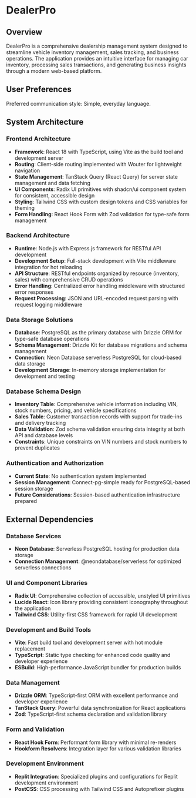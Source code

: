 # DealerPro

## Overview

DealerPro is a comprehensive dealership management system designed to streamline vehicle inventory management, sales tracking, and business operations. The application provides an intuitive interface for managing car inventory, processing sales transactions, and generating business insights through a modern web-based platform.

## User Preferences

Preferred communication style: Simple, everyday language.

## System Architecture

### Frontend Architecture
- **Framework**: React 18 with TypeScript, using Vite as the build tool and development server
- **Routing**: Client-side routing implemented with Wouter for lightweight navigation
- **State Management**: TanStack Query (React Query) for server state management and data fetching
- **UI Components**: Radix UI primitives with shadcn/ui component system for consistent, accessible design
- **Styling**: Tailwind CSS with custom design tokens and CSS variables for theming
- **Form Handling**: React Hook Form with Zod validation for type-safe form management

### Backend Architecture
- **Runtime**: Node.js with Express.js framework for RESTful API development
- **Development Setup**: Full-stack development with Vite middleware integration for hot reloading
- **API Structure**: RESTful endpoints organized by resource (inventory, sales) with comprehensive CRUD operations
- **Error Handling**: Centralized error handling middleware with structured error responses
- **Request Processing**: JSON and URL-encoded request parsing with request logging middleware

### Data Storage Solutions
- **Database**: PostgreSQL as the primary database with Drizzle ORM for type-safe database operations
- **Schema Management**: Drizzle Kit for database migrations and schema management
- **Connection**: Neon Database serverless PostgreSQL for cloud-based data storage
- **Development Storage**: In-memory storage implementation for development and testing

### Database Schema Design
- **Inventory Table**: Comprehensive vehicle information including VIN, stock numbers, pricing, and vehicle specifications
- **Sales Table**: Customer transaction records with support for trade-ins and delivery tracking
- **Data Validation**: Zod schema validation ensuring data integrity at both API and database levels
- **Constraints**: Unique constraints on VIN numbers and stock numbers to prevent duplicates

### Authentication and Authorization
- **Current State**: No authentication system implemented
- **Session Management**: Connect-pg-simple ready for PostgreSQL-based session storage
- **Future Considerations**: Session-based authentication infrastructure prepared

## External Dependencies

### Database Services
- **Neon Database**: Serverless PostgreSQL hosting for production data storage
- **Connection Management**: @neondatabase/serverless for optimized serverless connections

### UI and Component Libraries
- **Radix UI**: Comprehensive collection of accessible, unstyled UI primitives
- **Lucide React**: Icon library providing consistent iconography throughout the application
- **Tailwind CSS**: Utility-first CSS framework for rapid UI development

### Development and Build Tools
- **Vite**: Fast build tool and development server with hot module replacement
- **TypeScript**: Static type checking for enhanced code quality and developer experience
- **ESBuild**: High-performance JavaScript bundler for production builds

### Data Management
- **Drizzle ORM**: TypeScript-first ORM with excellent performance and developer experience
- **TanStack Query**: Powerful data synchronization for React applications
- **Zod**: TypeScript-first schema declaration and validation library

### Form and Validation
- **React Hook Form**: Performant form library with minimal re-renders
- **Hookform Resolvers**: Integration layer for various validation libraries

### Development Environment
- **Replit Integration**: Specialized plugins and configurations for Replit development environment
- **PostCSS**: CSS processing with Tailwind CSS and Autoprefixer plugins